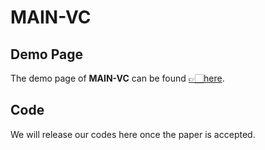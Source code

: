 # MAIN-VC

## Demo Page
The demo page of **MAIN-VC** can be found [👉🏻here](https://pecholal.github.io/MAIN-VC-demo/).

## Code
We will release our codes here once the paper is accepted.
